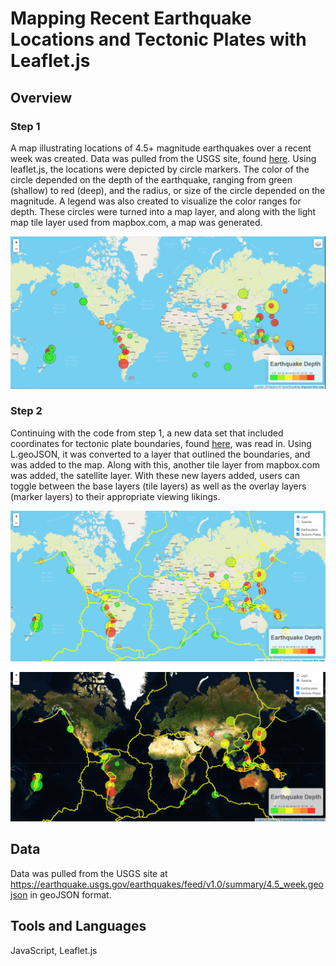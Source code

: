 # Mapping Recent Earthquake Locations and Tectonic Plates with Leaflet.js

## Overview

### Step 1

A map illustrating locations of 4.5+ magnitude earthquakes over a recent week was created. Data was pulled from the USGS site, found [here](https://earthquake.usgs.gov/earthquakes/feed/v1.0/summary/4.5_week.geojson). Using leaflet.js, the locations were depicted by circle markers. The color of the circle depended on the depth of the earthquake, ranging from green (shallow) to red (deep), and the radius, or size of the circle depended on the magnitude. A legend was also created to visualize the color ranges for depth. These circles were turned into a map layer, and along with the light map tile layer used from mapbox.com, a map was generated.

![Step-1-Final](Images/Step-1-Final.png)


### Step 2

Continuing with the code from step 1, a new data set that included coordinates for tectonic plate boundaries, found [here](https://raw.githubusercontent.com/fraxen/tectonicplates/master/GeoJSON/PB2002_boundaries.json), was read in. Using L.geoJSON, it was converted to a layer that outlined the boundaries, and was added to the map. Along with this, another tile layer from mapbox.com was added, the satellite layer. With these new layers added, users can toggle between the base layers (tile layers) as well as the overlay layers (marker layers) to their appropriate viewing likings.

![Step-2-Final-Light](Images/Step-2-Final-Light.png)

![Step-2-Final-Satellite](Images/Step-2-Final-Satellite.png)

## Data

Data was pulled from the USGS site at https://earthquake.usgs.gov/earthquakes/feed/v1.0/summary/4.5_week.geojson in geoJSON format.

## Tools and Languages

JavaScript, Leaflet.js
